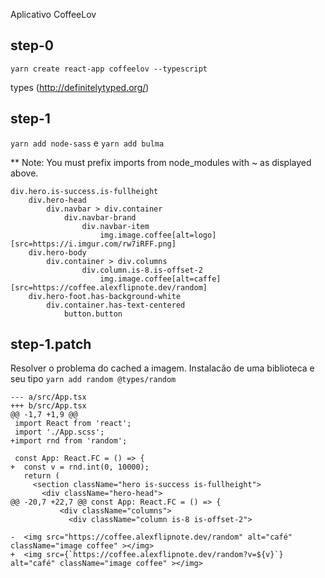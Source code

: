 Aplicativo CoffeeLov

## step-0

`yarn create react-app coffeelov --typescript`

types (http://definitelytyped.org/)

## step-1

`yarn add node-sass` e `yarn add bulma`

** Note: You must prefix imports from node_modules with ~ as displayed above.

```
div.hero.is-success.is-fullheight
    div.hero-head
        div.navbar > div.container
            div.navbar-brand
                div.navbar-item
                    img.image.coffee[alt=logo][src=https://i.imgur.com/rw7iRFF.png]
    div.hero-body
        div.container > div.columns
                div.column.is-8.is-offset-2
                    img.image.coffee[alt=caffe][src=https://coffee.alexflipnote.dev/random]
    div.hero-foot.has-background-white
        div.container.has-text-centered
            button.button
```

## step-1.patch

Resolver o problema do cached a imagem. Instalacão de uma biblioteca e seu tipo
`yarn add random @types/random`

```
--- a/src/App.tsx
+++ b/src/App.tsx
@@ -1,7 +1,9 @@
 import React from 'react';
 import './App.scss';
+import rnd from 'random';
 
 const App: React.FC = () => {
+  const v = rnd.int(0, 10000);
   return (
     <section className="hero is-success is-fullheight">
       <div className="hero-head">
@@ -20,7 +22,7 @@ const App: React.FC = () => {
           <div className="columns">
             <div className="column is-8 is-offset-2">
 
-  <img src="https://coffee.alexflipnote.dev/random" alt="café" className="image coffee" ></img>
+  <img src={`https://coffee.alexflipnote.dev/random?v=${v}`} alt="café" className="image coffee" ></img>
```

